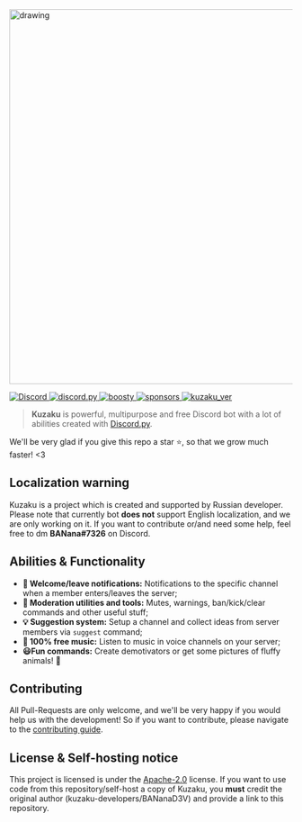 <img src="https://cdn.discordapp.com/attachments/868788280752222218/878154431282184202/kuzaku_banner-removebg-preview.png" alt="drawing" width="666"/>
<p>
  <a href="https://discord.gg/FeYTfmtTzq">
    <img src="https://img.shields.io/discord/761991504793174117.svg?logo=discord&colorB=7289DA" alt="Discord">
  </a>

  <a href="https://discordpy.readthedocs.io/en/stable/">
    <img src="https://img.shields.io/badge/discord.py-v1.7.3-blue.svg?logo=python" alt="discord.py">
  </a>
  
  <a href="https://boosty.to/kuzaku">
    <img src="https://img.shields.io/badge/boosty-donate-orange.svg" alt="boosty">
  </a>
   <a href="https://github.com/kuzaku-developers/kuzaku">
    <img src="https://img.shields.io/github/sponsors/kuzaku-developers?logo=github" alt="sponsors">
  </a>
  <a href="https://github.com/kuzaku-developers/kuzaku">
    <img src="https://img.shields.io/badge/kuzaku%20version-0.0.2-blue" alt="kuzaku_ver">
  </a>
</p>

> **Kuzaku** is powerful, multipurpose and free Discord bot with a lot of abilities created with [Discord.py](https://discordpy.readthedocs.io/en/stable/).

We'll be very glad if you give this repo a star ⭐, so that we grow much faster! <3

## Localization warning
Kuzaku is a project which is created and supported by Russian developer. Please note that currently bot **does not** support English localization, and we are only working on it. If you want to contribute or/and need some help, feel free to dm **BANana#7326** on Discord.

## Abilities & Functionality
- **👋 Welcome/leave notifications:** Notifications to the specific channel when a member enters/leaves the server;
- **🔧 Moderation utilities and tools:** Mutes, warnings, ban/kick/clear commands and other useful stuff; 
- **💡 Suggestion system:** Setup a channel and collect ideas from server members via `suggest` command;
- **🎵 100% free music:** Listen to music in voice channels on your server; 
- **😃Fun commands:** Create demotivators or get some pictures of fluffy animals! 🦊

## Contributing
All Pull-Requests are only welcome, and we'll be very happy if you would help us with the development! So if you want to contribute, please navigate to the [contributing guide](en.contributing.md).

## License & Self-hosting notice
This project is licensed is under the [Apache-2.0](LICENSE) license. If you want to use code from this repository/self-host a copy of Kuzaku, you **must** credit the original author (kuzaku-developers/BANanaD3V) and provide a link to this repository. 